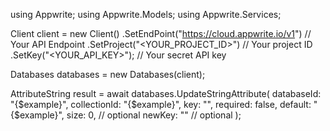 using Appwrite;
using Appwrite.Models;
using Appwrite.Services;

Client client = new Client()
    .SetEndPoint("https://cloud.appwrite.io/v1") // Your API Endpoint
    .SetProject("<YOUR_PROJECT_ID>") // Your project ID
    .SetKey("<YOUR_API_KEY>"); // Your secret API key

Databases databases = new Databases(client);

AttributeString result = await databases.UpdateStringAttribute(
    databaseId: "{$example}",
    collectionId: "{$example}",
    key: "",
    required: false,
    default: "{$example}",
    size: 0, // optional
    newKey: "" // optional
);